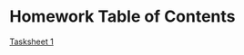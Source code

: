 # Homework Table of Contents

[Tasksheet 1](https://github.com/clarissalabrum/math4610/blob/master/homework/homework1.md)
